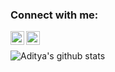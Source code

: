 
### Connect with me:
[<img align="left" alt="Aditya Rahman  | Telegram" height="22px" src="https://cdn.jsdelivr.net/npm/simple-icons@v3/icons/telegram.svg" />][telegram]
[<img align="left" alt="adit_rahman909 | Instagram" height="22px" src="https://cdn.jsdelivr.net/npm/simple-icons@v3/icons/instagram.svg" />][instagram]
</br>

![Aditya's github stats](https://github-readme-stats.vercel.app/api?username=aditya37&theme=dark&show_icons=true)

[telegram]:https://telegram.me/aditya_rahman09
[instagram]: https://www.instagram.com/adit_rahman909

